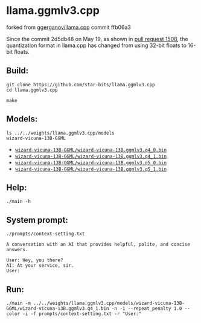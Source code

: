 # llama.ggmlv3.cpp

forked from [ggerganov/llama.cpp](https://github.com/ggerganov/llama.cpp) commit ffb06a3

Since the commit 2d5db48 on May 19, as shown in [pull request 1508](https://github.com/ggerganov/llama.cpp/pull/1508), the quantization format in llama.cpp has changed from using 32-bit floats to 16-bit floats.

## Build:
```shell
git clone https://github.com/star-bits/llama.ggmlv3.cpp
cd llama.ggmlv3.cpp

make
```

## Models:
```shell
ls ../../weights/llama.ggmlv3.cpp/models
wizard-vicuna-13B-GGML
```
- [<code>wizard-vicuna-13B-GGML/wizard-vicuna-13B.ggmlv3.q4_0.bin</code>](https://huggingface.co/TheBloke/wizard-vicuna-13B-GGML)
- [<code>wizard-vicuna-13B-GGML/wizard-vicuna-13B.ggmlv3.q4_1.bin</code>](https://huggingface.co/TheBloke/wizard-vicuna-13B-GGML)
- [<code>wizard-vicuna-13B-GGML/wizard-vicuna-13B.ggmlv3.q5_0.bin</code>](https://huggingface.co/TheBloke/wizard-vicuna-13B-GGML)
- [<code>wizard-vicuna-13B-GGML/wizard-vicuna-13B.ggmlv3.q5_1.bin</code>](https://huggingface.co/TheBloke/wizard-vicuna-13B-GGML)

## Help:
```shell
./main -h
```

## System prompt:
`./prompts/context-setting.txt`
```
A conversation with an AI that provides helpful, polite, and concise answers.

User: Hey, you there?
AI: At your service, sir.
User:
```

## Run:
```shell
./main -m ../../weights/llama.ggmlv3.cpp/models/wizard-vicuna-13B-GGML/wizard-vicuna-13B.ggmlv3.q4_1.bin -n -1 --repeat_penalty 1.0 --color -i -f prompts/context-setting.txt -r "User:"
```
